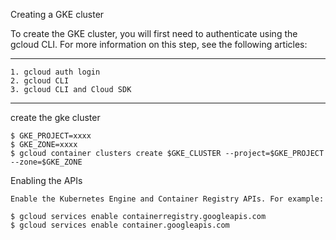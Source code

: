 Creating a GKE cluster

  To create the GKE cluster, you will first need to authenticate using the gcloud CLI. For more information on this step, see the following articles:

------------

    1. gcloud auth login
    2. gcloud CLI
    3. gcloud CLI and Cloud SDK
  
------------


create the gke cluster

    $ GKE_PROJECT=xxxx
    $ GKE_ZONE=xxxx
    $ gcloud container clusters create $GKE_CLUSTER --project=$GKE_PROJECT --zone=$GKE_ZONE
    
    
Enabling the APIs
  
    Enable the Kubernetes Engine and Container Registry APIs. For example:
    
    $ gcloud services enable containerregistry.googleapis.com
    $ gcloud services enable container.googleapis.com
